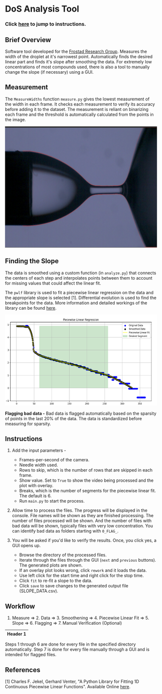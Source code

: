 # DoS Analysis Tool

### Click [here](#instructions) to jump to  instructions.

## Brief Overview

Software tool developed for the [Frostad Research Group](https://food.chbe.ubc.ca/). Measures the width of the droplet at it's narrowest point. Automatically finds the desired linear part and finds it's slope after smoothing the data. For extremely low concentrations of most compounds used, there is also a tool to manually change the slope (if necessary) using a GUI.

## Measurement
The `MeasureWidths` function `measure.py` gives the lowest measurement of the width in each frame. It checks each measurement to verify its accuracy before adding it to the dataset. The measurement is reliant on binarizing each frame and the threshold is automatically calculated from the points in the image.

<img src="images/all_cols.png" alt="Alt text" title="Optional title" width="600" height="400">


## Finding the Slope
The data is smoothed using a custom function (in `analyze.py`) that connects the centers of each step and interpolates points between them to account for missing values that could affect the linear fit. 

The `pwlf` library is used to fit a piecewise linear regression on the data and the appropriate slope is selected [1]. Differential evolution is used to find the breakpoints for the data. More information and detailed workings of the library can be found [here](https://jekel.me/piecewise_linear_fit_py/how_it_works.html).

<img src="images/OverlayPlot.png" alt="Alt text" title="Optional title" width="600" height="300">

**Flagging bad data -** Bad data is flagged automatically based on the sparsity of points in the last 20% of the data. The data is standardized before measuring for sparsity.

## Instructions 

1. Add the input parameters - 
   - Frames-per-second of the camera.
   - Needle width used.
   - Rows to skip, which is the number of rows that are skipped in each frame.
   - Show value. Set to `True` to show the video being processed and the plot with overlay.
   - Breaks, which is the number of segments for the piecewise linear fit. The default is 6.
   - Run `main.py` to start the process.

2. Allow time to process the files. The progress will be displayed in the console. File names will be shown as they are finished processing. The number of files processed will be shown. And the number of files with bad data will be shown, typically files with very low concentration. You can identify bad data as folders starting with `0_FLAG_`. 

5. You will be asked if you'd like to verify the results. Once, you click yes, a GUI opens up.
   - Browse the directory of the processed files.
   - Iterate through the files through the GUI (`next` and `previous` buttons). The generated plots are shown.
   - If an overlay plot looks wrong, click `rework` and it loads the data.
   - Use left click for the start time and right click for the stop time.
   - Click `fit` to re-fit a slope to the data.
   - Click `save` to save changes to the generated output file (SLOPE_DATA.csv).
  
## Workflow

1. Measure => 2. Data => 3. Smoothening => 4. Piecewise Linear Fit => 5. Slope => 6. Flagging => 7. Manual Verification (Optional)

| Header 1 | 
| -------- | 

Steps 1 through 6 are done for every file in the specified directory automatically. Step 7 is done for every file manually through a GUI and is intended for flagged files.

## References
[1]
Charles F. Jekel, Gerhard Venter, "A Python Library for Fitting 1D Continuous Piecewise Linear Functions". Available Online [here](https://jekel.me/piecewise_linear_fit_py/how_it_works.html).
